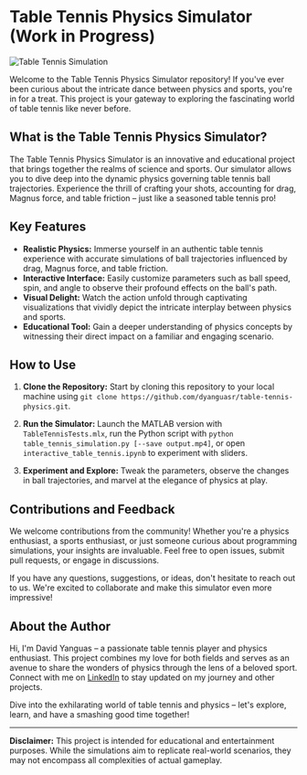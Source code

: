 # Table Tennis Physics Simulator (Work in Progress)

![Table Tennis Simulation](Backhand_composite_service.gif)

Welcome to the Table Tennis Physics Simulator repository! If you've ever been curious about the intricate dance between physics and sports, you're in for a treat. This project is your gateway to exploring the fascinating world of table tennis like never before.

## What is the Table Tennis Physics Simulator?

The Table Tennis Physics Simulator is an innovative and educational project that brings together the realms of science and sports. Our simulator allows you to dive deep into the dynamic physics governing table tennis ball trajectories. Experience the thrill of crafting your shots, accounting for drag, Magnus force, and table friction – just like a seasoned table tennis pro!

## Key Features

- **Realistic Physics:** Immerse yourself in an authentic table tennis experience with accurate simulations of ball trajectories influenced by drag, Magnus force, and table friction.
- **Interactive Interface:** Easily customize parameters such as ball speed, spin, and angle to observe their profound effects on the ball's path.
- **Visual Delight:** Watch the action unfold through captivating visualizations that vividly depict the intricate interplay between physics and sports.
- **Educational Tool:** Gain a deeper understanding of physics concepts by witnessing their direct impact on a familiar and engaging scenario.

## How to Use

1. **Clone the Repository:** Start by cloning this repository to your local machine using `git clone https://github.com/dyanguasr/table-tennis-physics.git`.

2. **Run the Simulator:** Launch the MATLAB version with `TableTennisTests.mlx`, run the Python script with `python table_tennis_simulation.py [--save output.mp4]`, or open `interactive_table_tennis.ipynb` to experiment with sliders.

3. **Experiment and Explore:** Tweak the parameters, observe the changes in ball trajectories, and marvel at the elegance of physics at play.

## Contributions and Feedback

We welcome contributions from the community! Whether you're a physics enthusiast, a sports enthusiast, or just someone curious about programming simulations, your insights are invaluable. Feel free to open issues, submit pull requests, or engage in discussions.

If you have any questions, suggestions, or ideas, don't hesitate to reach out to us. We're excited to collaborate and make this simulator even more impressive!

## About the Author

Hi, I'm David Yanguas – a passionate table tennis player and physics enthusiast. This project combines my love for both fields and serves as an avenue to share the wonders of physics through the lens of a beloved sport. Connect with me on [LinkedIn](https://www.linkedin.com/in/davidyanguasrojas/) to stay updated on my journey and other projects.

Dive into the exhilarating world of table tennis and physics – let's explore, learn, and have a smashing good time together!

---
**Disclaimer:** This project is intended for educational and entertainment purposes. While the simulations aim to replicate real-world scenarios, they may not encompass all complexities of actual gameplay.
